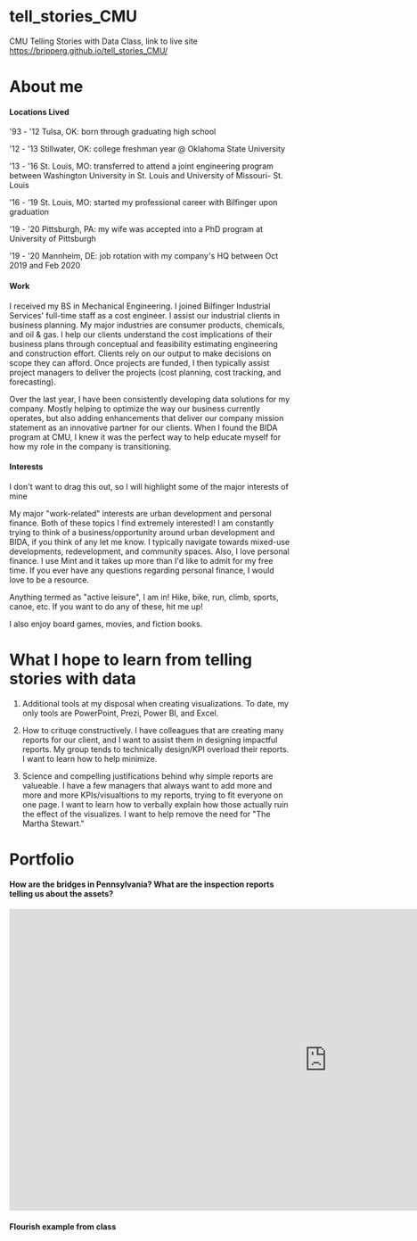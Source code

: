 # tell_stories_CMU
CMU Telling Stories with Data Class, link to live site https://bripperg.github.io/tell_stories_CMU/

# About me

#### Locations Lived

'93 - '12 Tulsa, OK: born through graduating high school

'12 - '13 Stillwater, OK: college freshman year @ Oklahoma State University

'13 - '16 St. Louis, MO: transferred to attend a joint engineering program between Washington University in St. Louis and University of Missouri- St. Louis

'16 - '19 St. Louis, MO: started my professional career with Bilfinger upon graduation

'19 - '20 Pittsburgh, PA: my wife was accepted into a PhD program at University of Pittsburgh

'19 - '20 Mannheim, DE: job rotation with my company's HQ between Oct 2019 and Feb 2020

#### Work

I received my BS in Mechanical Engineering. I joined Bilfinger Industrial Services' full-time staff as a cost engineer. I assist our industrial clients in business planning. My major industries are consumer products, chemicals, and oil & gas. I help our clients understand the cost implications of their business plans through conceptual and feasibility estimating engineering and construction effort. Clients rely on our output to make decisions on scope they can afford. Once projects are funded, I then typically assist project managers to deliver the projects (cost planning, cost tracking, and forecasting).

Over the last year, I have been consistently developing data solutions for my company. Mostly helping to optimize the way our business currently operates, but also adding enhancements that deliver our company mission statement as an innovative partner for our clients. When I found the BIDA program at CMU, I knew it was the perfect way to help educate myself for how my role in the company is transitioning.


#### Interests

I don't want to drag this out, so I will highlight some of the major interests of mine

My major "work-related" interests are urban development and personal finance. Both of these topics I find extremely interested! I am constantly trying to think of a business/opportunity around urban development and BIDA, if you think of any let me know. I typically navigate towards mixed-use developments, redevelopment, and community spaces. Also, I love personal finance. I use Mint and it takes up more than I'd like to admit for my free time. If you ever have any questions regarding personal finance, I would love to be a resource. 

Anything termed as "active leisure", I am in! Hike, bike, run, climb, sports, canoe, etc. If you want to do any of these, hit me up!

I also enjoy board games, movies, and fiction books. 


# What I hope to learn from telling stories with data

1. Additional tools at my disposal when creating visualizations. To date, my only tools are PowerPoint, Prezi, Power BI, and Excel. 

2. How to crituqe constructively. I have colleagues that are creating many reports for our client, and I want to assist them in designing impactful reports. My group tends to technically design/KPI overload their reports. I want to learn how to help minimize. 

3. Science and compelling justifications behind why simple reports are valueable. I have a few managers that always want to add more and more and more KPIs/visualtions to my reports, trying to fit everyone on one page. I want to learn how to verbally explain how those actually ruin the effect of the visualizes. I want to help remove the need for "The Martha Stewart."


# Portfolio

#### How are the bridges in Pennsylvania? What are the inspection reports telling us about the assets?

<iframe width="1140" height="541.25" src="https://app.powerbi.com/reportEmbed?reportId=9ac80861-101f-4182-965a-3b42da857d78&autoAuth=true&ctid=a0c73f02-35f4-41e3-be9d-9f7b606571cc&config=eyJjbHVzdGVyVXJsIjoiaHR0cHM6Ly93YWJpLWV1cm9wZS1ub3J0aC1iLXJlZGlyZWN0LmFuYWx5c2lzLndpbmRvd3MubmV0LyJ9" frameborder="0" allowFullScreen="true"></iframe>

#### Flourish example from class

<div class="flourish-embed flourish-chart" data-src="visualisation/3707695" data-url="https://flo.uri.sh/visualisation/3707695/embed" aria-label=""><script src="https://public.flourish.studio/resources/embed.js"></script></div>

